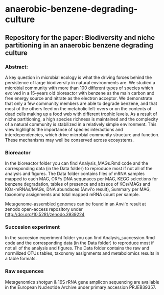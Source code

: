 # anaerobic-benzene-degrading-culture
## Repository for the paper: Biodiversity and niche partitioning in an anaerobic benzene degrading culture
### Abstract:
A key question in microbial ecology is what the driving forces behind the persistence of large biodiversity in natural environments are. We studied a microbial community with more than 100 different types of species which evolved in a 15-years old bioreactor with benzene as the main carbon and free energy source and nitrate as the electron acceptor. We demonstrate that only a few community members are able to degrade benzene, and that most of the others feed on the metabolic left-overs or on the contents of dead cells making up a food web with different trophic levels. As a result of niche partitioning, a high species richness is maintained and the complexity of a natural community is stabilized in a relatively simple environment. This view highlights the importance of species interactions and interdependencies, which drive microbial community structure and function. These mechanisms may well be conserved across ecosystems.

### Bioreactor
In the bioreactor folder you can find Analysis_MAGs.Rmd code and the corresponding data (in the Data folder) to reproduce most if not all of the analysis and figures. 
The Data folder contains files of mRNA samples mapped to each MAG, ORFs DNA sequnaces per MAG, KEGG selections for benzene degradation, tables of presence and absece of KOs/MAGs and KOs-mRNAs/MAGs, DNA abundaces (Anvi'o result), Summary per MAG, taxonomy assignments and total mapped mRNA count per sample.

Metagenome-assembled genomes can be found in an Anvi'o result at zenodo open-access repository under http://doi.org/10.5281/zenodo.3939224

### Succesion experiment
In the succesion experiment folder you can find Analysis_succession.Rmd code and the corresponding data (in the Data folder) to reproduce most if not all of the analysis and figures. 
The Data folder contains the raw and normilized OTUs tables, taxonomy assignments and metabolomics results in a table formats.

### Raw sequences
Metagenomics shotgun \& 16S rRNA gene amplicon sequencing are available in the European Nucleotide Archive under primary accession PRJEB39357.

